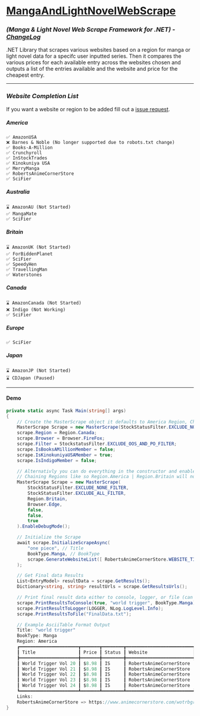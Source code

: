 # [MangaAndLightNovelWebScrape](https://www.nuget.org/packages/MangaAndLightNovelWebScrape/3.1.1#readme-body-tab)
### *(Manga & Light Novel Web Scrape Framework for .NET) - [ChangeLog](https://github.com/Sigrec/MangaAndLightNovelWebScrape/blob/master/ChangeLog.txt)*
.NET Library that scrapes various websites based on a region for manga or light novel data for a specifc user inputted series. Then it compares the various prices for each available entry across the websites chosen and outputs a list of the entries available and the website and price for the cheapest entry.
***
### *Website Completion List*
If you want a website or region to be added fill out a [issue request](https://github.com/Sigrec/MangaAndLightNovelWebScrape/issues/new/choose).

##### America
```
✅ AmazonUSA
❌ Barnes & Noble (No longer supported due to robots.txt change) 
✅ Books-A-Million
✅ Crunchyroll
✅ InStockTrades
✅ Kinokuniya USA
✅ MerryManga
✅ RobertsAnimeCornerStore
✅ SciFier
```
##### Australia
```
⌛ AmazonAU (Not Started)
✅ MangaMate
✅ SciFier
```

##### Britain
```
⌛ AmazonUK (Not Started)
✅ ForBiddenPlanet
✅ SciFier
✅ SpeedyHen
✅ TravellingMan
✅ Waterstones
```

##### Canada
```
⌛ AmazonCanada (Not Started)
❌ Indigo (Not Working)
✅ SciFier
```

##### Europe
```
✅ SciFier
```

##### Japan
```
⌛ AmazonJP (Not Started)
⌛ CDJapan (Paused)
```
 
***
#### Demo
```cs
private static async Task Main(string[] args)
{
    // Create the MasterScrape object it defaults to America Region, Chrome Browser, & all memberships are default false (it is better to set them), but you can still change them outside of the constructor & debug mode is disabled by default. There is no default StockStatusFilter
    MasterScrape Scrape = new MasterScrape(StockStatusFilter.EXCLUDE_NONE_FILTER);
    scrape.Region = Region.Canada;
    scrape.Browser = Browser.FireFox;
    scrape.Filter = StockstatusFilter.EXCLUDE_OOS_AND_PO_FILTER;
    scrape.IsBooksAMillionMember = false;
    scrape.IsKinokuniyaUSAMember = true;
    scrape.IsIndigoMember = false;

    // Alternativly you can do everything in the constructor and enable debug mode which will print to log and txt files
    // Chaining Regions like so Region.America | Region.Britain will not work
    MasterScrape Scrape = new MasterScrape(
        StockStatusFilter.EXCLUDE_NONE_FILTER, 
        StockStatusFilter.EXCLUDE_ALL_FILTER, 
        Region.Britain, 
        Browser.Edge, 
        false, 
        false, 
        true
    ).EnableDebugMode();

    // Initialize the Scrape
    await scrape.InitializeScrapeAsync(
        "one piece", // Title
        BookType.Manga, // BookType
        scrape.GenerateWebsiteList([ RobertsAnimeCornerStore.WEBSITE_TITLE, Crunchyroll.WEBSITE_TITLE ]), // Website List
    );

    // Get Final data Results
    List<EntryModel> resultData = scrape.GetResults();
    Dictionary<string, string> resultUrls = scrape.GetResultsUrls();

    // Print final result data either to console, logger, or file (can be printed in a ascii table format)
    scrape.PrintResultsToConsole(true, "world trigger", BookType.Manga);
    scrape.PrintResultToLogger(LOGGER, NLog.LogLevel.Info);
    scrape.PrintResultsToFile("FinalData.txt");

    // Example AsciiTable Format Output
    Title: "world trigger"
    BookType: Manga
    Region: America
    ┏━━━━━━━━━━━━━━━━━━━━━━┳━━━━━━━┳━━━━━━━━┳━━━━━━━━━━━━━━━━━━━━━━━━━┓
    ┃ Title                ┃ Price ┃ Status ┃ Website                 ┃
    ┣━━━━━━━━━━━━━━━━━━━━━━╋━━━━━━━╋━━━━━━━━╋━━━━━━━━━━━━━━━━━━━━━━━━━┫
    ┃ World Trigger Vol 20 ┃ $8.98 ┃ IS     ┃ RobertsAnimeCornerStore ┃
    ┃ World Trigger Vol 21 ┃ $8.98 ┃ IS     ┃ RobertsAnimeCornerStore ┃
    ┃ World Trigger Vol 22 ┃ $8.98 ┃ IS     ┃ RobertsAnimeCornerStore ┃
    ┃ World Trigger Vol 23 ┃ $8.98 ┃ IS     ┃ RobertsAnimeCornerStore ┃
    ┃ World Trigger Vol 24 ┃ $8.98 ┃ IS     ┃ RobertsAnimeCornerStore ┃
    ┗━━━━━━━━━━━━━━━━━━━━━━┻━━━━━━━┻━━━━━━━━┻━━━━━━━━━━━━━━━━━━━━━━━━━┛
    Links:
    RobertsAnimeCornerStore => https://www.animecornerstore.com/wotrbgrno.html
}
```